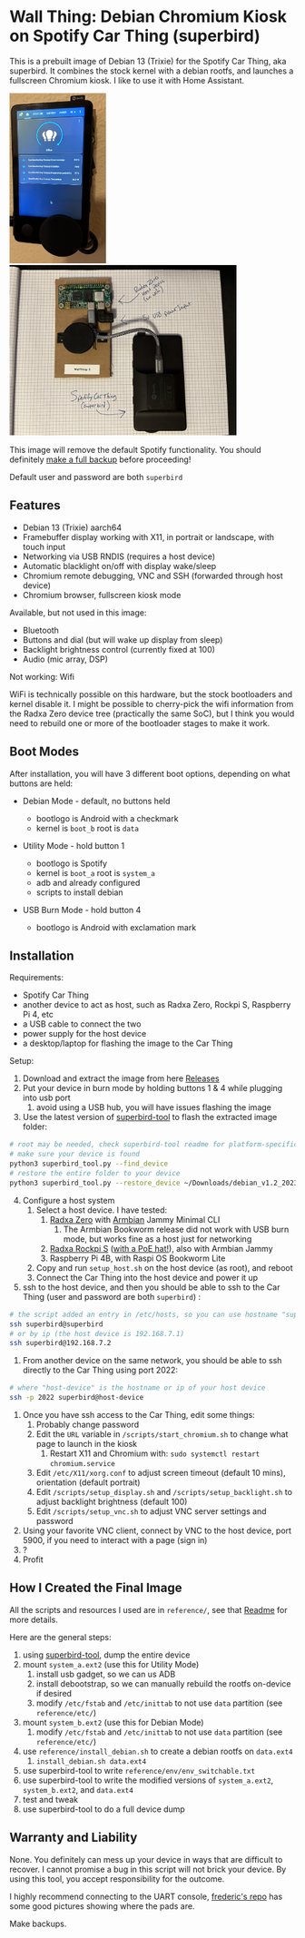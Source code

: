 # Wall Thing: Debian Chromium Kiosk on Spotify Car Thing (superbird)

This is a prebuilt image of Debian 13 (Trixie) for the Spotify Car Thing, aka superbird.
It combines the stock kernel with a debian rootfs, and launches a fullscreen Chromium kiosk. I like to use it with Home Assistant.

<img src="pictures/superbird_ha_portrait.jpg" alt="Home Assistant on Car Thing" style="height: 300px;"/>
<img src="pictures/superbird_wall_mount.jpg" alt="Home Assistant on Car Thing" style="height: 300px;"/>


This image will remove the default Spotify functionality. You should definitely [make a full backup](https://github.com/bishopdynamics/superbird-tool) before proceeding!

Default user and password are both `superbird`

## Features

* Debian 13 (Trixie) aarch64
* Framebuffer display working with X11, in portrait or landscape, with touch input
* Networking via USB RNDIS (requires a host device)
* Automatic blacklight on/off with display wake/sleep
* Chromium remote debugging, VNC and SSH (forwarded through host device)
* Chromium browser, fullscreen kiosk mode

Available, but not used in this image:

* Bluetooth
* Buttons and dial (but will wake up display from sleep)
* Backlight brightness control (currently fixed at 100)
* Audio (mic array, DSP)

Not working: Wifi

WiFi is technically possible on this hardware, but the stock bootloaders and kernel disable it.
I might be possible to cherry-pick the wifi information from the Radxa Zero device tree (practically the same SoC), but I think you would need to rebuild one or more of the bootloader stages to make it work.


## Boot Modes

After installation, you will have 3 different boot options, depending on what buttons are held:

* Debian Mode - default, no buttons held
  * bootlogo is Android with a checkmark
  * kernel is `boot_b` root is `data`

* Utility Mode - hold button 1
  * bootlogo is Spotify
  * kernel is `boot_a` root is `system_a`
  * adb and already configured
  * scripts to install debian

* USB Burn Mode - hold button 4
  * bootlogo is Android with exclamation mark


## Installation

Requirements:
* Spotify Car Thing
* another device to act as host, such as Radxa Zero, Rockpi S, Raspberry Pi 4, etc
* a USB cable to connect the two
* power supply for the host device
* a desktop/laptop for flashing the image to the Car Thing


Setup:
1. Download and extract the image from here [Releases](https://github.com/bishopdynamics/superbird-debian-kiosk/releases)
2. Put your device in burn mode by holding buttons 1 & 4 while plugging into usb port
   1. avoid using a USB hub, you will have issues flashing the image
3. Use the latest version of [superbird-tool](https://github.com/bishopdynamics/superbird-tool) to flash the extracted image folder:

```bash
# root may be needed, check superbird-tool readme for platform-specific usage
# make sure your device is found
python3 superbird_tool.py --find_device
# restore the entire folder to your device
python3 superbird_tool.py --restore_device ~/Downloads/debian_v1.2_2023-12-19
```

4. Configure a host system
   1. Select a host device. I have tested:
      1. [Radxa Zero](pictures/superbird_wall_mount.jpg) with [Armbian](https://www.armbian.com/radxa-zero/) Jammy Minimal CLI
         1. The Armbian Bookworm release did not work with USB burn mode, but works fine as a host just for networking
      2. [Radxa Rockpi S](pictures/superbird_landscape_back.jpg) ([with a PoE hat!](pictures/superbird_poe.jpg)), also with Armbian Jammy
      3. Raspberry Pi 4B, with Raspi OS Bookworm Lite
   2. Copy and run `setup_host.sh` on the host device (as root), and reboot
   3. Connect the Car Thing into the host device and power it up
5. ssh to the host device, and then you should be able to ssh to the Car Thing (user and password are both `superbird`) :
```bash
# the script added an entry in /etc/hosts, so you can use hostname "superbird" from the host device
ssh superbird@superbird
# or by ip (the host device is 192.168.7.1)
ssh superbird@192.168.7.2
```
1. From another device on the same network, you should be able to ssh directly to the Car Thing using port 2022:
```bash
# where "host-device" is the hostname or ip of your host device
ssh -p 2022 superbird@host-device
```
1. Once you have ssh access to the Car Thing, edit some things:
   1. Probably change password
   2. Edit the `URL` variable in `/scripts/start_chromium.sh` to change what page to launch in the kiosk
      1. Restart X11 and Chromium with: `sudo systemctl restart chromium.service`
   3. Edit `/etc/X11/xorg.conf` to adjust screen timeout (default 10 mins), orientation (default portrait)
   4. Edit `/scripts/setup_display.sh` and `/scripts/setup_backlight.sh` to adjust backlight brightness (default 100)
   5. Edit `/scripts/setup_vnc.sh` to adjust VNC server settings and password
2. Using your favorite VNC client, connect by VNC to the host device, port 5900, if you need to interact with a page (sign in)
3. ?
4.  Profit


## How I Created the Final Image

All the scripts and resources I used are in `reference/`, see that [Readme](reference/Readme.md) for more details.

Here are the general steps:

1. using [superbird-tool](https://github.com/bishopdynamics/superbird-tool), dump the entire device
2. mount `system_a.ext2` (use this for Utility Mode)
   1. install usb gadget, so we can us ADB
   2. install debootstrap, so we can manually rebuild the rootfs on-device if desired
   3. modify `/etc/fstab` and `/etc/inittab` to not use `data` partition (see `reference/etc/`)
3. mount `system_b.ext2` (use this for Debian Mode)
   1. modify `/etc/fstab` and `/etc/inittab` to not use `data` partition (see `reference/etc/`)
4. use `reference/install_debian.sh` to create a debian rootfs on `data.ext4`
   1. `install_debian.sh data.ext4`
5. use superbird-tool to write `reference/env/env_switchable.txt`
6. use superbird-tool to write the modified versions of `system_a.ext2`, `system_b.ext2`, and `data.ext4`
7. test and tweak
8. use superbird-tool to do a full device dump

## Warranty and Liability

None. You definitely can mess up your device in ways that are difficult to recover. I cannot promise a bug in this script will not brick your device.
By using this tool, you accept responsibility for the outcome. 

I highly recommend connecting to the UART console, [frederic's repo](https://github.com/frederic/superbird-bulkcmd) has some good pictures showing where the pads are.

Make backups.

